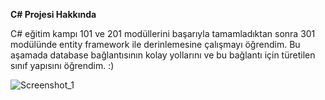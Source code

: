 <b>C# Projesi Hakkında</b>


C# eğitim kampı 101 ve 201 modüllerini başarıyla tamamladıktan sonra 301 modülünde entity framework ile derinlemesine çalışmayı öğrendim. Bu aşamada database bağlantısının kolay yollarını ve bu bağlantı için türetilen sınıf yapısını öğrendim. :)


![Screenshot_1](https://github.com/user-attachments/assets/40895177-b42e-40a6-8fd8-cd86e00527a9)


